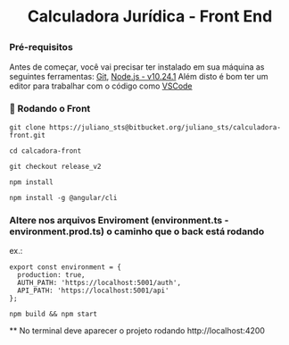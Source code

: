 <h1 align="center">

Calculadora Jurídica - Front End
</h1>


### Pré-requisitos

Antes de começar, você vai precisar ter instalado em sua máquina as seguintes ferramentas:
[Git](https://git-scm.com/), [Node.js - v10.24.1](https://nodejs.org/en/)
Além disto é bom ter um editor para trabalhar com o código como [VSCode](https://code.visualstudio.com/)


### 🎲 Rodando o Front


```
git clone https://juliano_sts@bitbucket.org/juliano_sts/calculadora-front.git
```
```
cd calcadora-front
```

```
git checkout release_v2
```

```
npm install
```

```
npm install -g @angular/cli

```

### Altere nos arquivos Enviroment (environment.ts - environment.prod.ts) o caminho que o back está rodando
ex.: 

```
export const environment = {
  production: true,
  AUTH_PATH: 'https://localhost:5001/auth',
  API_PATH: 'https://localhost:5001/api'
};
```

```
npm build && npm start

```

** No terminal deve aparecer o projeto rodando http://localhost:4200 
